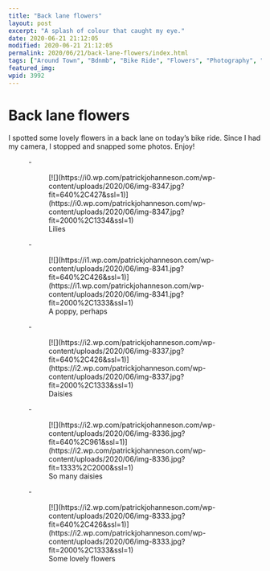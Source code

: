 ```yaml
---
title: "Back lane flowers"
layout: post
excerpt: "A splash of colour that caught my eye."
date: 2020-06-21 21:12:05
modified: 2020-06-21 21:12:05
permalink: 2020/06/21/back-lane-flowers/index.html
tags: ["Around Town", "Bdnmb", "Bike Ride", "Flowers", "Photography", "Photos"]
featured_img: 
wpid: 3992
---
```


# Back lane flowers

I spotted some lovely flowers in a back lane on today’s bike ride. Since I had my camera, I stopped and snapped some photos. Enjoy!

<figure class="is-layout-flex wp-block-gallery-56 wp-block-gallery columns-3 is-cropped">- <figure>[![](https://i0.wp.com/patrickjohanneson.com/wp-content/uploads/2020/06/img-8347.jpg?fit=640%2C427&ssl=1)](https://i0.wp.com/patrickjohanneson.com/wp-content/uploads/2020/06/img-8347.jpg?fit=2000%2C1334&ssl=1)<figcaption class="blocks-gallery-item__caption">Lilies</figcaption></figure>
- <figure>[![](https://i1.wp.com/patrickjohanneson.com/wp-content/uploads/2020/06/img-8341.jpg?fit=640%2C426&ssl=1)](https://i1.wp.com/patrickjohanneson.com/wp-content/uploads/2020/06/img-8341.jpg?fit=2000%2C1333&ssl=1)<figcaption class="blocks-gallery-item__caption">A poppy, perhaps</figcaption></figure>
- <figure>[![](https://i2.wp.com/patrickjohanneson.com/wp-content/uploads/2020/06/img-8337.jpg?fit=640%2C426&ssl=1)](https://i2.wp.com/patrickjohanneson.com/wp-content/uploads/2020/06/img-8337.jpg?fit=2000%2C1333&ssl=1)<figcaption class="blocks-gallery-item__caption">Daisies</figcaption></figure>
- <figure>[![](https://i2.wp.com/patrickjohanneson.com/wp-content/uploads/2020/06/img-8336.jpg?fit=640%2C961&ssl=1)](https://i2.wp.com/patrickjohanneson.com/wp-content/uploads/2020/06/img-8336.jpg?fit=1333%2C2000&ssl=1)<figcaption class="blocks-gallery-item__caption">So many daisies</figcaption></figure>
- <figure>[![](https://i2.wp.com/patrickjohanneson.com/wp-content/uploads/2020/06/img-8333.jpg?fit=640%2C426&ssl=1)](https://i2.wp.com/patrickjohanneson.com/wp-content/uploads/2020/06/img-8333.jpg?fit=2000%2C1333&ssl=1)<figcaption class="blocks-gallery-item__caption">Some lovely flowers</figcaption></figure>

</figure>